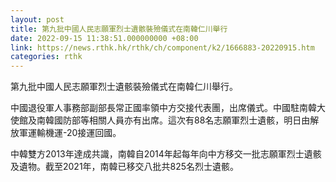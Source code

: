```yaml
---
layout: post
title: 第九批中國人民志願軍烈士遺骸裝殮儀式在南韓仁川舉行
date: 2022-09-15 11:38:51.000000000 +08:00
link: https://news.rthk.hk/rthk/ch/component/k2/1666883-20220915.htm
categories: rthk
---
```


第九批中國人民志願軍烈士遺骸裝殮儀式在南韓仁川舉行。

中國退役軍人事務部副部長常正國率領中方交接代表團，出席儀式。中國駐南韓大使館及南韓國防部等相關人員亦有出席。這次有88名志願軍烈士遺骸，明日由解放軍運輸機運-20接運回國。

中韓雙方2013年達成共識，南韓自2014年起每年向中方移交一批志願軍烈士遺骸及遺物。截至2021年，南韓已移交八批共825名烈士遺骸。
